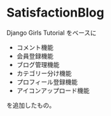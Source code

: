 # SatisfactionBlog

Django Girls Tutorial をベースに
<ul>
<li>コメント機能</li>
<li>会員登録機能</li>
<li>ブログ管理機能</li>
<li>カテゴリー分け機能</li>
<li>プロフィール登録機能</li>
<li>アイコンアップロード機能</li>
</ul>
を追加したもの。
